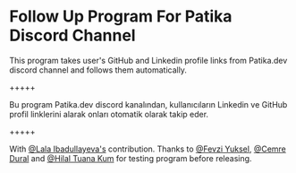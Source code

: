 # Follow Up Program For Patika Discord Channel

This program takes user's GitHub and Linkedin profile links from Patika.dev discord channel and follows them automatically.

+++++

Bu program Patika.dev discord kanalından, kullanıcıların Linkedin ve GitHub profil linklerini alarak onları otomatik olarak takip eder.

+++++

With [@Lala Ibadullayeva's](https://github.com/Lala2398) contribution.
Thanks to [@Fevzi Yuksel](https://github.com/FevziYuksel), [@Cemre Dural](https://github.com/cemredural) and [@Hilal Tuana Kum](https://github.com/hilallkum) for testing program before releasing.

